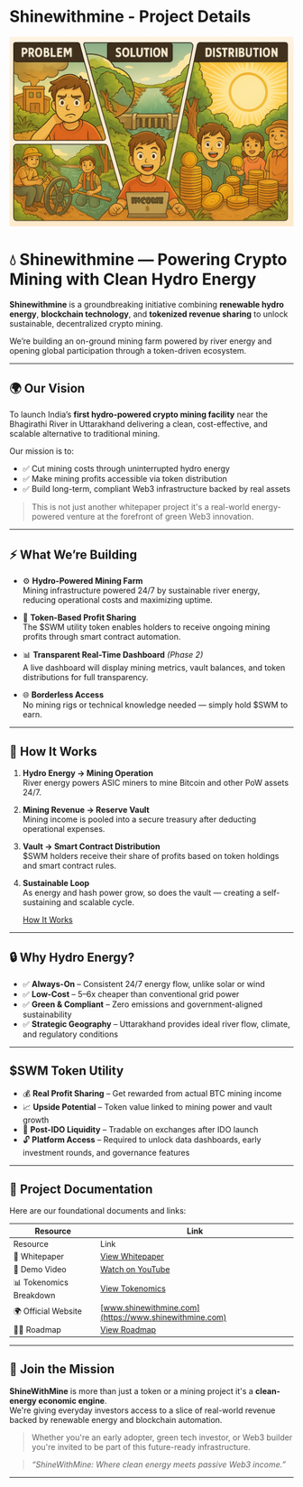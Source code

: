 # Shinewithmine - Project Details

![Hydro Mining Concept](https://github.com/Shinewithmine/Shinewithmine-Project-Details/blob/main/Hydro%20Mining%20Concept.png)

# 💧 Shinewithmine — Powering Crypto Mining with Clean Hydro Energy

**Shinewithmine** is a groundbreaking initiative combining **renewable hydro energy**, **blockchain technology**, and **tokenized revenue sharing** to unlock sustainable, decentralized crypto mining.

We’re building an on-ground mining farm powered by river energy and opening global participation through a token-driven ecosystem.

---

## 🌍 Our Vision

To launch India’s **first hydro-powered crypto mining facility** near the Bhagirathi River in Uttarakhand delivering a clean, cost-effective, and scalable alternative to traditional mining.

Our mission is to:

- ✅ Cut mining costs through uninterrupted hydro energy  
- ✅ Make mining profits accessible via token distribution  
- ✅ Build long-term, compliant Web3 infrastructure backed by real assets

> This is not just another whitepaper project it's a real-world energy-powered venture at the forefront of green Web3 innovation.

---

## ⚡ What We’re Building

- ⚙️ **Hydro-Powered Mining Farm**  
  Mining infrastructure powered 24/7 by sustainable river energy, reducing operational costs and maximizing uptime.

- 🔁 **Token-Based Profit Sharing**  
  The $SWM utility token enables holders to receive ongoing mining profits through smart contract automation.

- 📊 **Transparent Real-Time Dashboard** *(Phase 2)*  
  A live dashboard will display mining metrics, vault balances, and token distributions for full transparency.

- 🌐 **Borderless Access**  
  No mining rigs or technical knowledge needed — simply hold $SWM to earn.

---

## 🔁 How It Works

1. **Hydro Energy → Mining Operation**  
   River energy powers ASIC miners to mine Bitcoin and other PoW assets 24/7.

2. **Mining Revenue → Reserve Vault**  
   Mining income is pooled into a secure treasury after deducting operational expenses.

3. **Vault → Smart Contract Distribution**  
   $SWM holders receive their share of profits based on token holdings and smart contract rules.

4. **Sustainable Loop**  
   As energy and hash power grow, so does the vault — creating a self-sustaining and scalable cycle.


   [How It Works](https://github.com/Shinewithmine/Shinewithmine-Project-Details/blob/main/How%20It%20Works.mp4)


---

## 🔒 Why Hydro Energy?

- ✅ **Always-On** – Consistent 24/7 energy flow, unlike solar or wind  
- ✅ **Low-Cost** – 5–6x cheaper than conventional grid power  
- ✅ **Green & Compliant** – Zero emissions and government-aligned sustainability  
- ✅ **Strategic Geography** – Uttarakhand provides ideal river flow, climate, and regulatory conditions

---

## $SWM Token Utility

- 💰 **Real Profit Sharing** – Get rewarded from actual BTC mining income  
- 📈 **Upside Potential** – Token value linked to mining power and vault growth  
- 🔁 **Post-IDO Liquidity** – Tradable on exchanges after IDO launch  
- 🔓 **Platform Access** – Required to unlock data dashboards, early investment rounds, and governance features

---

## 📄 Project Documentation

Here are our foundational documents and links:

| Resource                         | Link                                                                 |
|----------------------------------|----------------------------------------------------------------------|
| Resource        | Link                                                                                          |
| 📄 Whitepaper                     | [View Whitepaper](https://github.com/Shinewithmine/Shinewithmine-Project-Details/blob/main/Whitepaper.pdf) |
| 🧠 Demo Video                    | [Watch on YouTube](https://www.youtube.com/watch?v=wD5aG5T99LU)         |
| 📊 Tokenomics Breakdown          | [View Tokenomics](https://github.com/Shinewithmine/Shinewithmine-Project-Details/blob/main/Tokenomics.pdf)           |
| 🌍 Official Website              | [www.shinewithmine.com](https://www.shinewithmine.com)              |
| 🏃‍♂️ Roadmap                       | [View Roadmap](https://github.com/Shinewithmine/Shinewithmine-Project-Details/blob/main/Roadmap.pdf)           |

---

## 🙌 Join the Mission

**ShineWithMine** is more than just a token or a mining project it's a **clean-energy economic engine**.  
We're giving everyday investors access to a slice of real-world revenue backed by renewable energy and blockchain automation.

> Whether you're an early adopter, green tech investor, or Web3 builder you're invited to be part of this future-ready infrastructure.

> _“ShineWithMine: Where clean energy meets passive Web3 income.”_

---

